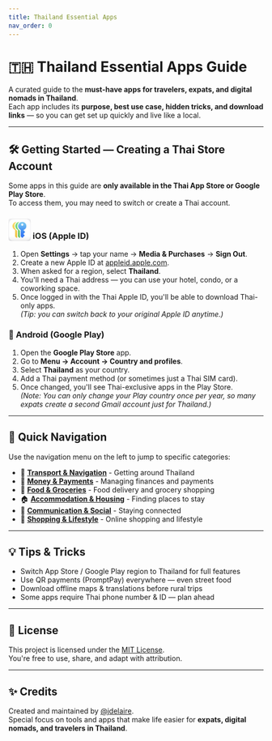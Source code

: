 ```yaml
---
title: Thailand Essential Apps
nav_order: 0
---
```


# 🇹🇭 Thailand Essential Apps Guide  

A curated guide to the **must-have apps for travelers, expats, and digital nomads in Thailand**.  
Each app includes its **purpose, best use case, hidden tricks, and download links** — so you can get set up quickly and live like a local.  

---

## 🛠 Getting Started — Creating a Thai Store Account  

Some apps in this guide are **only available in the Thai App Store or Google Play Store**.  
To access them, you may need to switch or create a Thai account.  

### <img src="icons/ios-apple-id.jpg" alt="iOS (Apple ID) icon" width="44" height="44" style="vertical-align:text-bottom;border-radius:4px"/> iOS (Apple ID)

1. Open **Settings** → tap your name → **Media & Purchases** → **Sign Out**.  
2. Create a new Apple ID at [appleid.apple.com](https://appleid.apple.com/).  
3. When asked for a region, select **Thailand**.  
4. You'll need a Thai address — you can use your hotel, condo, or a coworking space.  
5. Once logged in with the Thai Apple ID, you'll be able to download Thai-only apps.  
   *(Tip: you can switch back to your original Apple ID anytime.)*  

### 🤖 Android (Google Play)  
1. Open the **Google Play Store** app.  
2. Go to **Menu → Account → Country and profiles**.  
3. Select **Thailand** as your country.  
4. Add a Thai payment method (or sometimes just a Thai SIM card).  
5. Once changed, you'll see Thai-exclusive apps in the Play Store.  
   *(Note: You can only change your Play country once per year, so many expats create a second Gmail account just for Thailand.)*  

---

## 📑 Quick Navigation  

Use the navigation menu on the left to jump to specific categories:

- 🚕 **[Transport & Navigation](transport)** - Getting around Thailand
- 💸 **[Money & Payments](money)** - Managing finances and payments  
- 🍜 **[Food & Groceries](food)** - Food delivery and grocery shopping
- 🏠 **[Accommodation & Housing](housing)** - Finding places to stay
- 💬 **[Communication & Social](social)** - Staying connected
- 🛒 **[Shopping & Lifestyle](shopping)** - Online shopping and lifestyle

---

## 💡 Tips & Tricks  

- Switch App Store / Google Play region to Thailand for full features  
- Use QR payments (PromptPay) everywhere — even street food  
- Download offline maps & translations before rural trips  
- Some apps require Thai phone number & ID — plan ahead  

---

## 📜 License  
This project is licensed under the [MIT License](LICENSE).  
You're free to use, share, and adapt with attribution.  

---

## ✨ Credits  
Created and maintained by [@jdelaire](https://github.com/jdelaire).  
Special focus on tools and apps that make life easier for **expats, digital nomads, and travelers in Thailand**.